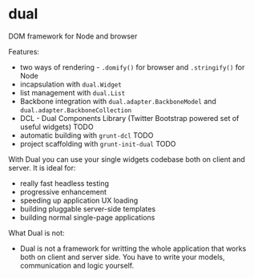 dual
====

DOM framework for Node and browser

Features:

 * two ways of rendering - `.domify()` for browser and `.stringify()` for Node
 * incapsulation with `dual.Widget`
 * list management with `dual.List`
 * Backbone integration with `dual.adapter.BackboneModel` and `dual.adapter.BackboneCollection`
 * DCL - Dual Components Library (Twitter Bootstrap powered set of useful widgets) TODO
 * automatic building with `grunt-dcl` TODO
 * project scaffolding with `grunt-init-dual` TODO

With Dual you can use your single widgets codebase both on client and server. It is ideal for:

 * really fast headless testing
 * progressive enhancement
 * speeding up application UX loading
 * building pluggable server-side templates
 * building normal single-page applications

What Dual is not:

 * Dual is not a framework for writting the whole application that works both on client and server side. You have to write your models, communication and logic yourself.
